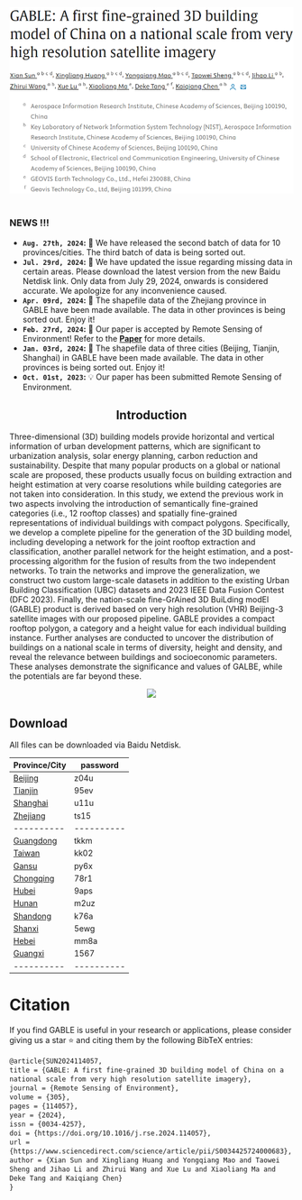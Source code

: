 <div align="center"><img src="figures/title_new.png" width="1000"></div>

#
### NEWS !!!
* **`Aug. 27th, 2024`:** :rocket: We have released the second batch of data for 10 provinces/cities. The third batch of data is being sorted out.
* **`Jul. 29rd, 2024`:** :bug: We have updated the issue regarding missing data in certain areas. Please download the latest version from the new Baidu Netdisk link. Only data from July 29, 2024, onwards is considered accurate. We apologize for any inconvenience caused.
* **`Apr. 09rd, 2024`:** :rocket: The shapefile data of the Zhejiang province in GABLE have been made available. The data in other provinces is being sorted out. Enjoy it!
* **`Feb. 27rd, 2024`:** :clap: Our paper is accepted by Remote Sensing of Environment! Refer to the **[Paper](https://www.sciencedirect.com/science/article/pii/S0034425724000683)** for more details.
* **`Jan. 03rd, 2024`:** :rocket: The shapefile data of three cities (Beijing, Tianjin, Shanghai) in GABLE have been made available. The data in other provinces is being sorted out. Enjoy it!
* **`Oct. 01st, 2023`:** :bulb: Our paper has been submitted Remote Sensing of Environment.

## <div align="center">Introduction</div>
Three-dimensional (3D) building models provide horizontal and vertical information of urban development patterns, which are significant to urbanization analysis, solar energy planning, carbon reduction and sustainability. Despite that many popular products on a global or national scale are proposed, these products usually focus on building extraction and height estimation at very coarse resolutions while building categories are not taken into consideration. In this study, we extend the previous work in two aspects involving the introduction of semantically fine-grained categories (i.e., 12 rooftop classes) and spatially fine-grained representations of individual buildings with compact polygons. Specifically, we develop a complete pipeline for the generation of the 3D building model, including developing a network for the joint rooftop extraction and classification, another parallel network for the height estimation, and a post-processing algorithm for the fusion of results from the two independent networks. To train the networks and improve the generalization, we construct two custom large-scale datasets in addition to the existing Urban Building Classification (UBC) datasets and 2023 IEEE Data Fusion Contest (DFC 2023). Finally, the nation-scale fine-GrAined 3D BuiLding modEl (GABLE) product is derived based on very high resolution (VHR) Beijing-3 satellite images with our proposed pipeline. GABLE provides a compact rooftop polygon, a category and a height value for each individual building instance. Further analyses are conducted to uncover the distribution of buildings on a national scale in terms of diversity, height and density, and reveal the relevance between buildings and socioeconomic parameters. These analyses demonstrate the significance and values of GALBE, while the potentials are far beyond these.

<div align="center"><img src="figures/results_height_3d.png" width="800"></div>

## Download

All files can be downloaded via Baidu Netdisk.

| Province/City | password |
|----------|----------|
|   [Beijing](https://pan.baidu.com/s/1USlyqmhBPS4-cXA9bHLl5g)   |   z04u |
|   [Tianjin](https://pan.baidu.com/s/1MEqWNxOaFbUks5bI_bhK6g)   |   95ev |
|   [Shanghai](https://pan.baidu.com/s/137_vIGuGn1YDtx7oUtm8_w)  |   u11u |
|   [Zhejiang](https://pan.baidu.com/s/138qPNVzG2Cf7vqjP-PhaMg)  |   ts15 |
|----------|----------|
|   [Guangdong](https://pan.baidu.com/s/1ntV9ymPnRWXgX9PfYeWZnA)  |   tkkm  |
|   [Taiwan](https://pan.baidu.com/s/1jgiOGjF-axTxgqEFcrZTMg)     |   kk02  |
|   [Gansu](https://pan.baidu.com/s/1OyO8YQOSmr61HPxr16y0vw)      |   py6x  |
|   [Chongqing](https://pan.baidu.com/s/1ksyfIES420E67KhlB2uR4A)  |   78r1  |
|   [Hubei](https://pan.baidu.com/s/1c-pcXdtZTTRLmfT3GACKmw)      |   9aps  |
|   [Hunan](https://pan.baidu.com/s/1DaSSMaWwBGLPLsEIDPvZag)      |   m2uz  |
|   [Shandong](https://pan.baidu.com/s/1yUS1D3mEQDzGeBasp0DZIQ)   |   k76a  |
|   [Shanxi](https://pan.baidu.com/s/1RphP4BX0WUEv9u1GRZ_NZg)     |   5ewg  |
|   [Hebei](https://pan.baidu.com/s/1jJgMNc-NARRx-WfTT3XcnQ)      |   mm8a  |
|   [Guangxi](https://pan.baidu.com/s/164uNdxwa1WQ0Ghsu692Jwg)    |   1567  |
|----------|----------|

# Citation
If you find GABLE is useful in your research or applications, please consider giving us a star :star: and citing them by the following BibTeX entries:
```
@article{SUN2024114057,
title = {GABLE: A first fine-grained 3D building model of China on a national scale from very high resolution satellite imagery},
journal = {Remote Sensing of Environment},
volume = {305},
pages = {114057},
year = {2024},
issn = {0034-4257},
doi = {https://doi.org/10.1016/j.rse.2024.114057},
url = {https://www.sciencedirect.com/science/article/pii/S0034425724000683},
author = {Xian Sun and Xingliang Huang and Yongqiang Mao and Taowei Sheng and Jihao Li and Zhirui Wang and Xue Lu and Xiaoliang Ma and Deke Tang and Kaiqiang Chen}
}
```
